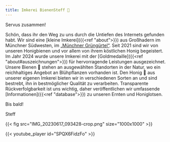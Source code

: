 ```yaml
---
title: Imkerei BienenSteff 🐝
---
```


Servus zusammen!

Schön, dass ihr den Weg zu uns durch die Untiefen des Internets gefunden habt.
Wir sind eine [kleine Imkerei]({{<ref "about">}}) aus Großhadern im Münchner Südwesten, im [„Münchner Grüngürtel“](https://stadt.muenchen.de/infos/muenchner-gruenguertel.html).
Seit 2021 sind wir von unseren Honigbienen und vor allem von ihrem köstlichen Honig begeistert.
Im Jahr 2024 wurde unsere Imkerei mit der [Goldmedaille]({{<ref "about#auszeichnungen">}}) für hervorragende Leistungen ausgezeichnet.
Unsere Bienen 🐝 stehen an ausgewählten Standorten in der Natur, wo ein reichhaltiges Angebot an Blühpflanzen vorhanden ist.
Den Honig 🍯 aus unserer eigenen Imkerei bieten wir in verschiedenen Sorten an und sind bestrebt, ihn in bestmöglicher Qualität zu verarbeiten.
Transparente Rückverfolgbarkeit ist uns wichtig, daher veröffentlichen wir umfassende [Informationen]({{<ref "database">}}) zu unseren Ernten und Honiglotsen.

Bis bald!

Steff

{{< fig src="IMG_20230617_093428-crop.png" size="1000x1000" >}}

{{< youtube_player id="SPQX6FidzFo" >}}


